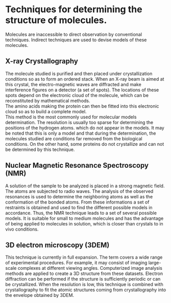 # Techniques for determining the structure of molecules.

Molecules are inaccessible to direct observation by conventional techniques. Indirect techniques are used to devise models of these molecules.

## X-ray Crystallography
The molecule studied is purified and then placed under crystallization conditions so as to form an ordered stack. When an X-ray beam is aimed at this crystal, the electro-magnetic waves are diffracted and make interference figures on a detector (a set of spots). The locations of these spots depend on the electronic cloud of the molecule, which can be reconstituted by mathematical methods.  
The amino acids making the protein can then be fitted into this electronic cloud so as to build a complete model.  
This method is the most commonly used for molecular models determination. The resolution is usually too sparse for determining the positions of the hydrogen atoms.  which do not appear in the models. It may be noted that this is only a model and that during the determination, the molecules studied are conditions far removed from the biological conditions. On the other hand, some proteins do not crystallize and can not be determined by this technique.

## Nuclear Magnetic Resonance Spectroscopy (NMR)
A solution of the sample to be analyzed is placed in a strong magnetic field. The atoms are subjected to radio waves. The analysis of the observed resonances is used to determine the neighboring atoms as well as the conformation of the bonded atoms. From these informations a set of restraints is obtained and used to find the different possible models in accordance. Thus, the NMR technique leads to a set of several possible models. It is suitable for small to medium molecules and has the advantage of being applied to molecules in solution, which is closer than crystals to in vivo conditions.

## 3D electron microscopy (3DEM)
This technique is currently in full expansion. The term covers a wide range of experimental procedures. For example, it may consist of imaging large-scale complexes at different viewing angles. Computerized image analysis methods are  applied to create a 3D structure from these datasets. Electron diffraction can be performed if the structure is sufficiently periodic or can be crystallized. When the resolution is low, this technique is combined with crystallography to fit the atomic structures coming from crystallography into the envelope obtained by 3DEM.  
